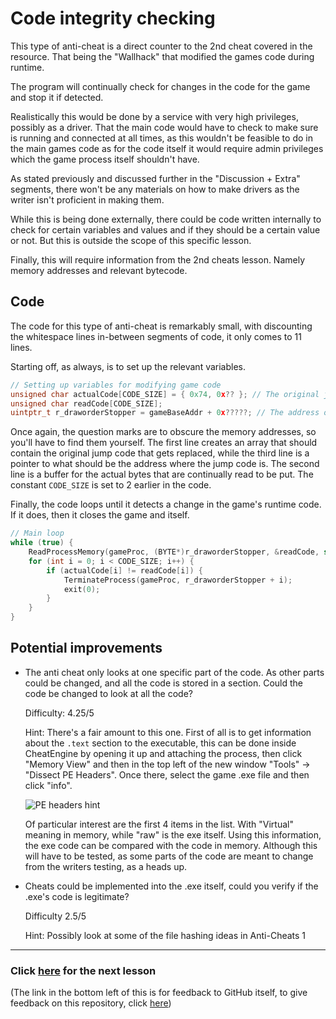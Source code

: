 # Code integrity checking

This type of anti-cheat is a direct counter to the 2nd cheat covered in the resource. That being the "Wallhack" that modified the games code during runtime.

The program will continually check for changes in the code for the game and stop it if detected.

Realistically this would be done by a service with very high privileges, possibly as a driver. That the main code would have to check to make sure is running and connected at all times, as this wouldn't be feasible to do in the main games code as for the code itself it would require admin privileges which the game process itself shouldn't have.

As stated previously and discussed further in the "Discussion + Extra" segments, there won't be any materials on how to make drivers as the writer isn't proficient in making them.

While this is being done externally, there could be code written internally to check for certain variables and values and if they should be a certain value or not. But this is outside the scope of this specific lesson.

Finally, this will require information from the 2nd cheats lesson. Namely memory addresses and relevant bytecode.

## Code

The code for this type of anti-cheat is remarkably small, with discounting the whitespace lines in-between segments of code, it only comes to 11 lines.

Starting off, as always, is to set up the relevant variables.

```cpp
// Setting up variables for modifying game code
unsigned char actualCode[CODE_SIZE] = { 0x74, 0x?? }; // The original jmp command
unsigned char readCode[CODE_SIZE];
uintptr_t r_draworderStopper = gameBaseAddr + 0x?????; // The address of the jmp command
```

Once again, the question marks are to obscure the memory addresses, so you'll have to find them yourself.
The first line creates an array that should contain the original jump code that gets replaced, while the third line is a pointer to what should be the address where the jump code is. The second line is a buffer for the actual bytes that are continually read to be put. The constant `CODE_SIZE` is set to 2 earlier in the code.

Finally, the code loops until it detects a change in the game's runtime code. If it does, then it closes the game and itself.

```cpp
// Main loop
while (true) {
    ReadProcessMemory(gameProc, (BYTE*)r_draworderStopper, &readCode, sizeof(readCode), 0);
    for (int i = 0; i < CODE_SIZE; i++) {
        if (actualCode[i] != readCode[i]) {
            TerminateProcess(gameProc, r_draworderStopper + i);
            exit(0);
        }
    }
}
```

## Potential improvements

- The anti cheat only looks at one specific part of the code. As other parts could be changed, and all the code is stored in a section. Could the code be changed to look at all the code?

    Difficulty: 4.25/5

    Hint: There's a fair amount to this one. First of all is to get information about the `.text` section to the executable, this can be done inside CheatEngine by opening it up and attaching the process, then click "Memory View" and then in the top left of the new window "Tools" -> "Dissect PE Headers". Once there, select the game .exe file and then click "info".

    ![PE headers hint](https://gcdnb.pbrd.co/images/oC9BiHECCGqN.png "PE headers hint")

    Of particular interest are the first 4 items in the list. With "Virtual" meaning in memory, while "raw" is the exe itself.
    Using this information, the exe code can be compared with the code in memory. Although this will have to be tested, as some parts of the code are meant to change from the writers testing, as a heads up.

- Cheats could be implemented into the .exe itself, could you verify if the .exe's code is legitimate?

    Difficulty 2.5/5

    Hint: Possibly look at some of the file hashing ideas in Anti-Cheats 1

------------

### Click [here](https://github.com/AberFray/how-to-make-game-cheats-and-anticheats/tree/main/3.%20Anti-cheats/Anti-cheats%203 "Anti-cheats 3") for the next lesson

(The link in the bottom left of this is for feedback to GitHub itself, to give feedback on this repository, click [here](https://forms.office.com/e/r9Mdy3stif "Survey"))
